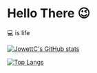 # Hello There :wink:

:computer: is life

[![JowettC's GitHub stats](https://github-readme-stats.vercel.app/api?username=jowettc)](https://github.com/anuraghazra/github-readme-stats)


[![Top Langs](https://github-readme-stats.vercel.app/api/top-langs/?username=jowettc)](https://github.com/anuraghazra/github-readme-stats)
